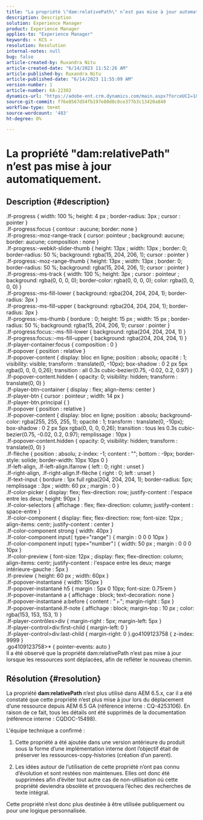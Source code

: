 ```yaml
---
title: "La propriété \"dam:relativePath\" n’est pas mise à jour automatiquement"
description: Description
solution: Experience Manager
product: Experience Manager
applies-to: "Experience Manager"
keywords: « KCS »
resolution: Resolution
internal-notes: null
bug: false
article-created-by: Ruxandra Nitu
article-created-date: "6/14/2023 11:52:26 AM"
article-published-by: Ruxandra Nitu
article-published-date: "6/14/2023 11:55:09 AM"
version-number: 1
article-number: KA-22302
dynamics-url: "https://adobe-ent.crm.dynamics.com/main.aspx?forceUCI=1&pagetype=entityrecord&etn=knowledgearticle&id=240bb3ec-a90a-ee11-8f6e-6045bd006295"
source-git-commit: f76e8567d54fb197e80d0c0ce377b3c13420a840
workflow-type: tm+mt
source-wordcount: '483'
ht-degree: 0%

---
```


# La propriété &quot;dam:relativePath&quot; n’est pas mise à jour automatiquement.

## Description {#description}

.lf-progress { width: 100 %; height: 4 px ; border-radius: 3px ; cursor : pointer }<br>.lf-progress:focus { contour : aucune; border: none }<br>.lf-progress:-moz-range-track { cursor: pointeur ; background: aucune; border: aucune; composition : none }<br>.lf-progress:-webkit-slider-thumb { height: 13px ; width: 13px ; border: 0; border-radius: 50 %; background: rgba(15, 204, 206, 1); cursor : pointer }<br>.lf-progress:-moz-range-thumb { height: 13px ; width: 13px ; border: 0; border-radius: 50 %; background: rgba(15, 204, 206, 1); cursor : pointer }<br>.lf-progress:-ms-track { width: 100 %; height: 3px ; cursor : pointeur ; background: rgba(0, 0, 0, 0); border-color: rgba(0, 0, 0, 0); color: rgba(0, 0, 0, 0) }<br>.lf-progress:-ms-fill-lower { background: rgba(204, 204, 204, 1); border-radius: 3px }<br>.lf-progress:-ms-fill-upper { background: rgba(204, 204, 204, 1); border-radius: 3px }<br>.lf-progress:-ms-thumb { bordure : 0; height: 15 px ; width: 15 px ; border-radius: 50 %; background: rgba(15, 204, 206, 1); cursor : pointer }<br>.lf-progress:focus::-ms-fill-lower { background: rgba(204, 204, 204, 1) }<br>.lf-progress:focus::-ms-fill-upper { background: rgba(204, 204, 204, 1) }<br>.lf-player-container:focus { composition : 0 }<br>.lf-popover { position : relative }<br>.lf-popover-content { display: bloc en ligne; position : absolu; opacité : 1; visibility: visible; transform : translate(0, -10px); box-shadow : 0 2 px 5px rgba(0, 0, 0, 0,26); transition : all 0.3s cubic-bezier(0.75, -0.02, 0.2, 0.97) }<br>.lf-popover-content.hidden { opacity: 0; visibility: hidden; transform : translate(0, 0) }<br>.lf-player-btn-container { display : flex; align-items: center }<br>.lf-player-btn { cursor : pointeur ; width: 14 px }<br>.lf-player-btn.principal { }<br>.lf-popover { position : relative }<br>.lf-popover-content { display: bloc en ligne; position : absolu; background-color: rgba(255, 255, 255, 1); opacité : 1; transform : translate(0, -10px); box-shadow : 0 2 px 5px rgba(0, 0, 0, 0,26); transition : tous les 0.3s cubic-bezier(0.75, -0.02, 0.2, 0.97); remplissage : 10px }<br>.lf-popover-content.hidden { opacity: 0; visibility: hidden; transform : translate(0, 0) }<br>.lf-flèche { position : absolu; z-index: -1; content : &quot;&quot;; bottom : -9px; border-style: solide; border-width: 10px 10px 0 }<br>.lf-left-align, .lf-left-align.lfarrow { left : 0; right : unset }<br>.lf-right-align, .lf-right-align.lf-flèche { right : 0; left : unset }<br>.lf-text-input { bordure : 1px full rgba(204, 204, 204, 1); border-radius: 5px; remplissage : 3px ; width: 60 px ; margin : 0 }<br>.lf-color-picker { display: flex; flex-direction: row; justify-content : l&#39;espace entre les deux; height: 90px }<br>.lf-color-selectors { affichage : flex; flex-direction: column; justify-content : space-entre }<br>.lf-color-component { display: flex; flex-direction: row; font-size: 12px ; align-items: centr; justify-content : center }<br>.lf-color-component strong { width: 40px }<br>.lf-color-component input`[` type=&quot;range&quot;`]`  { margin : 0 0 0 10px }<br>.lf-color-component input`[` type=&quot;number&quot;`]`  { width: 50 px ; margin : 0 0 0 10px }<br>.lf-color-preview { font-size: 12px ; display: flex; flex-direction: column; align-items: centr; justify-content : l&#39;espace entre les deux; marge intérieure-gauche : 5px }<br>.lf-preview { height: 60 px ; width: 60px }<br>.lf-popover-instantané { width: 150px }<br>.lf-popover-instantané h5 { margin : 5px 0 10px; font-size: 0.75rem }<br>.lf-popover-instantané a { affichage : block; text-decoration: none }<br>.lf-popover-instantané a:before { content : &quot; ⥼&quot;; margin-right : 5px }<br>.lf-popover-instantané.lf-note { affichage : block; margin-top : 10 px ; color: rgba(153, 153, 153, 1) }<br>.lf-player-contrôles>div { margin-right : 5px; margin-left: 5px }<br>.lf-player-control>div:first-child { margin-left: 0 }<br>.lf-player-control>div:last-child { margin-right: 0 }.go4109123758 { z-index: 9999 }<br>.go4109123758>\* { pointer-events: auto }<br>
Il a été observé que la propriété dam:relativePath n’est pas mise à jour lorsque les ressources sont déplacées, afin de refléter le nouveau chemin.


## Résolution {#resolution}


La propriété <b>dam:relativePath</b> n’est plus utilisé dans AEM 6.5.x, car il a été constaté que cette propriété n’est plus mise à jour lors du déplacement d’une ressource depuis AEM 6.5 GA (référence interne : CQ-4253106). En raison de ce fait, tous les détails ont été supprimés de la documentation (référence interne : CQDOC-15498).

L&#39;équipe technique a confirmé :

1. Cette propriété a été ajoutée dans une version antérieure du produit sous la forme d’une implémentation interne dont l’objectif était de préserver les ressources-copy-histories (création d’un parent).

2. Les idées autour de l’utilisation de cette propriété n’ont pas connu d’évolution et sont restées non maintenues. Elles ont donc été supprimées afin d’éviter tout autre cas de non-utilisation où cette propriété deviendra obsolète et provoquera l’échec des recherches de texte intégral.

Cette propriété n’est donc plus destinée à être utilisée publiquement ou pour une logique personnalisée.
